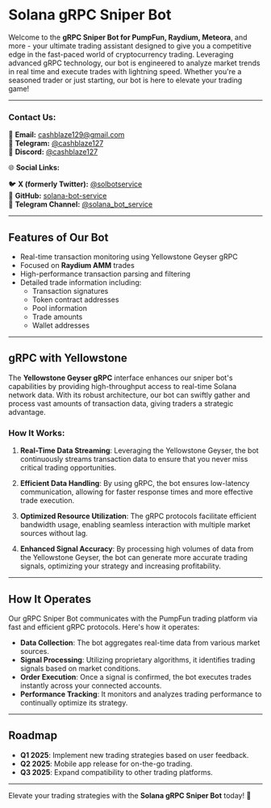 # Solana gRPC Sniper Bot

Welcome to the **gRPC Sniper Bot for PumpFun, Raydium, Meteora**, and more - your ultimate trading assistant designed to give you a competitive edge in the fast-paced world of cryptocurrency trading. Leveraging advanced gRPC technology, our bot is engineered to analyze market trends in real time and execute trades with lightning speed. Whether you're a seasoned trader or just starting, our bot is here to elevate your trading game!

---

### **Contact Us:**

📧 **Email:** [cashblaze129@gmail.com](mailto:cashblaze129@gmail.com)  
📱 **Telegram:** [@cashblaze127](https://t.me/cashblaze127)  
💬 **Discord:** [@cashblaze127](https://discord.com/users/cashblaze127)  

🌐 **Social Links:**  

🐦 **X (formerly Twitter):** [@solbotservice](https://x.com/solbotservice)  
🐙 **GitHub:** [solana-bot-service](https://github.com/solana-bot-service)  
📱 **Telegram Channel:** [@solana_bot_service](https://t.me/solana_bot_service)

---

## Features of Our Bot

- Real-time transaction monitoring using Yellowstone Geyser gRPC
- Focused on **Raydium AMM** trades
- High-performance transaction parsing and filtering
- Detailed trade information including:
  - Transaction signatures
  - Token contract addresses
  - Pool information
  - Trade amounts
  - Wallet addresses

---

## gRPC with Yellowstone

The **Yellowstone Geyser gRPC** interface enhances our sniper bot's capabilities by providing high-throughput access to real-time Solana network data. With its robust architecture, our bot can swiftly gather and process vast amounts of transaction data, giving traders a strategic advantage. 

### How It Works:

1. **Real-Time Data Streaming**: Leveraging the Yellowstone Geyser, the bot continuously streams transaction data to ensure that you never miss critical trading opportunities.
  
2. **Efficient Data Handling**: By using gRPC, the bot ensures low-latency communication, allowing for faster response times and more effective trade execution.

3. **Optimized Resource Utilization**: The gRPC protocols facilitate efficient bandwidth usage, enabling seamless interaction with multiple market sources without lag.

4. **Enhanced Signal Accuracy**: By processing high volumes of data from the Yellowstone Geyser, the bot can generate more accurate trading signals, optimizing your strategy and increasing profitability.

---

## How It Operates

Our gRPC Sniper Bot communicates with the PumpFun trading platform via fast and efficient gRPC protocols. Here's how it operates:

- **Data Collection**: The bot aggregates real-time data from various market sources.
- **Signal Processing**: Utilizing proprietary algorithms, it identifies trading signals based on market conditions.
- **Order Execution**: Once a signal is confirmed, the bot executes trades instantly across your connected accounts.
- **Performance Tracking**: It monitors and analyzes trading performance to continually optimize its strategy.

---

## Roadmap

- **Q1 2025**: Implement new trading strategies based on user feedback.
- **Q2 2025**: Mobile app release for on-the-go trading.
- **Q3 2025**: Expand compatibility to other trading platforms.

---

Elevate your trading strategies with the **Solana gRPC Sniper Bot** today! 🚀
